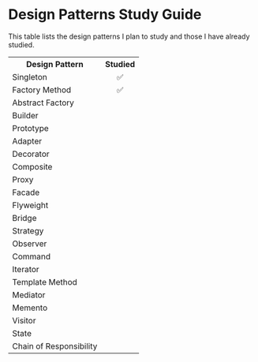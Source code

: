 # Design Patterns Study Guide

This table lists the design patterns I plan to study and those I have already studied.

<table>
  <tr>
    <th>Design Pattern</th>
    <th align="center">Studied</th>
  </tr>
  <tr>
    <td>Singleton</td>
    <td align="center">✅</td>
  </tr>
  <tr>
    <td>Factory Method</td>
    <td align="center">✅</td>
  </tr>
  <tr>
    <td>Abstract Factory</td>
    <td align="center"></td>
  </tr>
  <tr>
    <td>Builder</td>
    <td align="center"></td>
  </tr>
  <tr>
    <td>Prototype</td>
    <td align="center"></td>
  </tr>
  <tr>
    <td>Adapter</td>
    <td align="center"></td>
  </tr>
  <tr>
    <td>Decorator</td>
    <td align="center"></td>
  </tr>
  <tr>
    <td>Composite</td>
    <td align="center"></td>
  </tr>
  <tr>
    <td>Proxy</td>
    <td align="center"></td>
  </tr>
  <tr>
    <td>Facade</td>
    <td align="center"></td>
  </tr>
  <tr>
    <td>Flyweight</td>
    <td align="center"></td>
  </tr>
  <tr>
    <td>Bridge</td>
    <td align="center"></td>
  </tr>
  <tr>
    <td>Strategy</td>
    <td align="center"></td>
  </tr>
  <tr>
    <td>Observer</td>
    <td align="center"></td>
  </tr>
  <tr>
    <td>Command</td>
    <td align="center"></td>
  </tr>
  <tr>
    <td>Iterator</td>
    <td align="center"></td>
  </tr>
  <tr>
    <td>Template Method</td>
    <td align="center"></td>
  </tr>
  <tr>
    <td>Mediator</td>
    <td align="center"></td>
  </tr>
  <tr>
    <td>Memento</td>
    <td align="center"></td>
  </tr>
  <tr>
    <td>Visitor</td>
    <td align="center"></td>
  </tr>
  <tr>
    <td>State</td>
    <td align="center"></td>
  </tr>
  <tr>
    <td>Chain of Responsibility</td>
    <td align="center"></td>
  </tr>
</table>